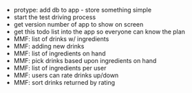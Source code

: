 - protype: add db to app - store something simple
- start the test driving process
- get version number of app to show on screen
- get this todo list into the app so everyone can know the plan
- MMF: list of drinks w/ ingredients
- MMF: adding new drinks
- MMF: list of ingredients on hand
- MMF: pick drinks based upon ingredients on hand
- MMF: list of ingredients per user
- MMF: users can rate drinks up/down
- MMF: sort drinks returned by rating
